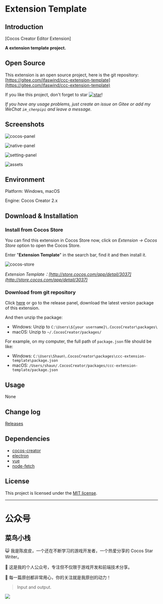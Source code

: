 # Extension Template

## Introduction

[Cocos Creator Editor Extension]

**A extension template project.**



## Open Source

This extension is an open source project, here is the git repository: [https://gitee.com/ifaswind/ccc-extension-template](https://gitee.com/ifaswind/ccc-extension-template)

If you like this project, don't forget to star [![star](https://gitee.com/ifaswind/ccc-extension-template/badge/star.svg?theme=dark)](https://gitee.com/ifaswind/ccc-extension-template/stargazers)!

*If you have any usage problems, just create an issue on Gitee or add my WeChat `im_chenpipi` and leave a message.*



## Screenshots

![cocos-panel](https://gitee.com/ifaswind/image-storage/raw/master/repositories/ccc-extension-template/cocos-panel.png)

![native-panel](https://gitee.com/ifaswind/image-storage/raw/master/repositories/ccc-extension-template/native-panel.png)

![setting-panel](https://gitee.com/ifaswind/image-storage/raw/master/repositories/ccc-extension-template/setting-panel.png)

![assets](https://gitee.com/ifaswind/image-storage/raw/master/repositories/ccc-extension-template/assets.png)



## Environment

Platform: Windows, macOS

Engine: Cocos Creator 2.x



## Download & Installation

### Install from Cocos Store

You can find this extension in Cocos Store now, click on *Extension -> Cocos Store* option to open the Cocos Store.

Enter "**Extension Template**" in the search bar, find it and then install it.

![cocos-store](https://gitee.com/ifaswind/image-storage/raw/master/repositories/ccc-extension-template/cocos-store.png)

*Extension Template：[http://store.cocos.com/app/detail/3037](http://store.cocos.com/app/detail/3037)*



### Download from git repository

Click [here](https://gitee.com/ifaswind/ccc-extension-template/releases) or go to the release panel, download the latest version package of this extension.

And then unzip the package:

- Windows: Unzip to `C:\Users\${your username}\.CocosCreator\packages\`
- macOS: Unzip to `~/.CocosCreator/packages/`

For example, on my computer, the full path of `package.json` file should be like:

- Windows: `C:\Users\Shaun\.CocosCreator\packages\ccc-extension-template\package.json`
- macOS: `/Users/shaun/.CocosCreator/packages/ccc-extension-template/package.json`



## Usage

None



## Change log

[Releases](https://gitee.com/ifaswind/ccc-extension-template/releases)



## Dependencies

- [cocos-creator](https://github.com/cocos-creator)
- [electron](https://github.com/electron/electron)
- [vue](https://github.com/vuejs/vue)
- [node-fetch](https://github.com/node-fetch/node-fetch)



## License

This project is licensed under the [MIT license](https://opensource.org/licenses/MIT).



---



# 公众号

## 菜鸟小栈

😺 我是陈皮皮，一个还在不断学习的游戏开发者，一个热爱分享的 Cocos Star Writer。

🎨 这是我的个人公众号，专注但不仅限于游戏开发和前端技术分享。

💖 每一篇原创都非常用心，你的关注就是我原创的动力！

> Input and output.

![](https://gitee.com/ifaswind/image-storage/raw/master/weixin/official-account.png)